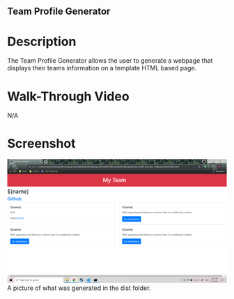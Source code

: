 ## Team Profile Generator

# Description
The Team Profile Generator allows the user to generate a webpage that displays their teams information on a template HTML based page.

# Walk-Through Video
N/A

# Screenshot
![Generated HTML Screenshot](./HTMLoutput.png)
A picture of what was generated in the dist folder.